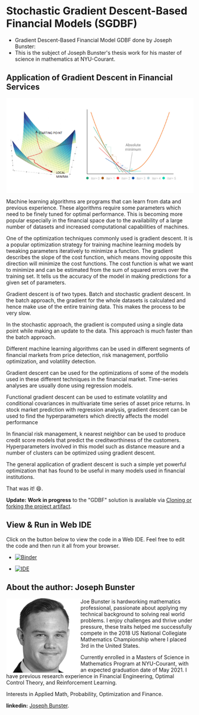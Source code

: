 # Stochastic Gradient Descent-Based Financial Models (SGDBF)
- Gradient Descent-Based Financial Model GDBF done by Joseph Bunster: 
- This is the subject of Joseph Bunster's thesis work for his master of science in mathematics at NYU-Courant. 



## Application of Gradient Descent in Financial Services
 
<img align="Center" src="img/carbon.png">

<!--  carbon code -- can you guess what it does? Run and see the result!
def gradient_loop(runs=3):
    """ Repeatedly computes the gradient of a function
        Computes the gradient given the starting points and then uses the result of the gradient to feed the next iteration, with new points.
        Prints out the result of the function at each iteration
        :param: runs: number of iterations to compute
    """    # starting points
    x = np.array([1, 2, 3])
    
    # quadratic function, a parabola
    y = x**2
    
    for run in range(0, runs):
        print("Iter " + str(run) + ": Y=" + str(y))        # compute first derivative
        x = np.gradient(y, 1)        # update the function output
        y = x ** 2
gradient_loop()
-->

Machine learning algorithms are programs that can learn from data and previous experience. These algorithms require some parameters which need to be finely tuned for optimal performance. This is becoming more popular especially in the financial space due to the availability of a large number of datasets and increased computational capabilities of machines.

One of the optimization techniques commonly used is gradient descent. It is a popular optimization strategy for training machine learning models by tweaking parameters iteratively to minimize a function. The gradient describes the slope of the cost function, which means moving opposite this direction will minimize the cost functions. The cost function is what we want to minimize and can be estimated from the sum of squared errors over the training set. It tells us the accuracy of the model in making predictions for a given set of parameters.

Gradient descent is of two types. Batch and stochastic gradient descent. In the batch approach, the gradient for the whole datasets is calculated and hence make use of the entire training data. This makes the process to be very slow.

In the stochastic approach, the gradient is computed using a single data point while making an update to the data. This approach is much faster than the batch approach.

Different machine learning algorithms can be used in different segments of financial markets from price detection, risk management, portfolio optimization, and volatility detection.

Gradient descent can be used for the optimizations of some of the models used in these different techniques in the financial market. Time-series analyses are usually done using regression models.

Functional gradient descent can be used to estimate volatility and conditional covariances in multivariate time series of asset price returns. In stock market prediction with regression analysis, gradient descent can be used to find the hyperparameters which directly affects the model performance

In financial risk management, k nearest neighbor can be used to produce credit score models that predict the creditworthiness of the customers. Hyperparameters involved in this model such as distance measure and a number of clusters can be optimized using gradient descent.

The general application of gradient descent is such a simple yet powerful optimization that has found to be useful in many models used in financial institutions.

That was it! :smile:.

**Update:** **Work in progress** to the "GDBF" solution is available via [Cloning or forking the project artifact](https://github.com/RedaMastouri/GradientDescentBasedFinancialModels.git).

## View & Run in Web IDE

Click on the button below to view the code in a Web IDE. Feel free to edit the code and then run it all from your browser.

- [![Binder](https://mybinder.org/badge_logo.svg)](https://mybinder.org/v2/gh/RedaMastouri/GradientDescentBasedFinancialModels/HEAD)

- [![IDE](https://codio-public.s3.amazonaws.com/sharing/demo-in-ide.png)](https://codio.com/p/create/?from_github=gdbf)

## About the author: Joseph Bunster
<img align="left" src="img/author.png">

Joe Bunster is hardworking mathematics professional, passionate about applying my technical background to solving real world problems. I enjoy challenges and thrive under pressure, these traits helped me successfully compete in the 2018 US National Collegiate Mathematics Championship where I placed 3rd in the United States.

Currently enrolled in a Masters of Science in Mathematics Program at NYU-Courant, with an expected graduation date of May 2021. I have previous research experience in Financial Engineering, Optimal Control Theory, and Reinforcement Learning.

Interests in Applied Math, Probability, Optimization and Finance.

**linkedin:**  [Joseph Bunster](https://www.linkedin.com/in/joseph-bunster/).